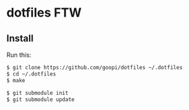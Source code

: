 # dotfiles FTW

## Install

Run this:

```bash
$ git clone https://github.com/goopi/dotfiles ~/.dotfiles
$ cd ~/.dotfiles
$ make

$ git submodule init
$ git submodule update
```
